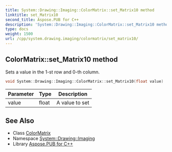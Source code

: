 ```yaml
---
title: System::Drawing::Imaging::ColorMatrix::set_Matrix10 method
linktitle: set_Matrix10
second_title: Aspose.PUB for C++
description: 'System::Drawing::Imaging::ColorMatrix::set_Matrix10 method. Sets a value in the 1-st row and 0-th column in C++.'
type: docs
weight: 1500
url: /cpp/system.drawing.imaging/colormatrix/set_matrix10/
---
```

## ColorMatrix::set_Matrix10 method


Sets a value in the 1-st row and 0-th column.

```cpp
void System::Drawing::Imaging::ColorMatrix::set_Matrix10(float value)
```


| Parameter | Type | Description |
| --- | --- | --- |
| value | float | A value to set |

## See Also

* Class [ColorMatrix](../)
* Namespace [System::Drawing::Imaging](../../)
* Library [Aspose.PUB for C++](../../../)
